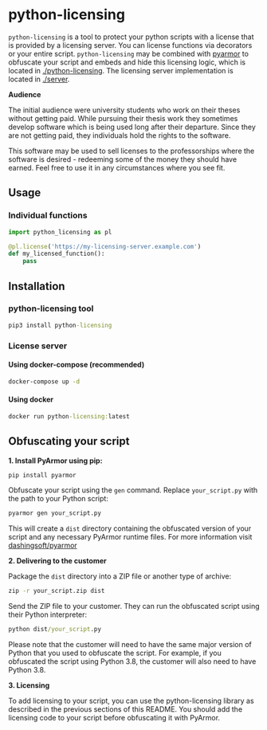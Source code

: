 # python-licensing
```python-licensing``` is a tool to protect your python scripts with a license that is provided by a licensing server. You can license functions via decorators or your entire script. ```python-licensing``` may be combined with [pyarmor](https://github.com/dashingsoft/pyarmor) to obfuscate your script and embeds and hide this licensing logic, which is located in [./python-licensing](./python-licensing). The licensing server implementation is located in [./server](./server).

**Audience**

The initial audience were university students who work on their theses without getting paid. While pursuing their thesis work they sometimes develop software which is being used long after their departure. Since they are not getting paid, they individuals hold the rights to the software.

This software may be used to sell licenses to the professorships where the software is desired - redeeming some of the money they should have earned. Feel free to use it in any circumstances where you see fit.

## Usage
### Individual functions
```python
import python_licensing as pl

@pl.license('https://my-licensing-server.example.com')
def my_licensed_function():
    pass
```

## Installation
### python-licensing tool
```cmd
pip3 install python-licensing
```

### License server
#### Using docker-compose (recommended)
```cmd
docker-compose up -d
```

#### Using docker
```cmd
docker run python-licensing:latest
```

## Obfuscating your script
**1. Install PyArmor using pip:**
```cmd
pip install pyarmor
```

Obfuscate your script using the ```gen``` command. Replace ```your_script.py``` with the path to your Python script:
```python
pyarmor gen your_script.py
```

This will create a ```dist``` directory containing the obfuscated version of your script and any necessary PyArmor runtime files. For more information visit [dashingsoft/pyarmor](https://github.com/dashingsoft/pyarmor)

**2. Delivering to the customer**

Package the ```dist``` directory into a ZIP file or another type of archive:

```cmd
zip -r your_script.zip dist
```

Send the ZIP file to your customer. They can run the obfuscated script using their Python interpreter:

```cmd
python dist/your_script.py
```

Please note that the customer will need to have the same major version of Python that you used to obfuscate the script. For example, if you obfuscated the script using Python 3.8, the customer will also need to have Python 3.8.

**3. Licensing**

To add licensing to your script, you can use the python-licensing library as described in the previous sections of this README. You should add the licensing code to your script before obfuscating it with PyArmor.